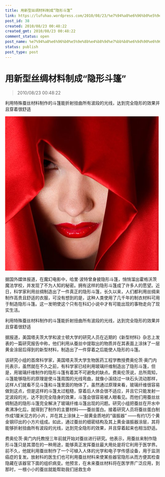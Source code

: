 ```yaml
---
title: 用新型丝绸材料制成“隐形斗篷”
link: https://lufuhao.wordpress.com/2010/08/23/%e7%94%a8%e6%96%b0%e5%9e%8b%e4%b8%9d%e7%bb%b8%e6%9d%90%e6%96%99%e5%88%b6%e6%88%90%e2%80%9c%e9%9a%90%e5%bd%a2%e6%96%97%e7%af%b7%e2%80%9d/
post_id: 38
created: 2010/08/23 00:48:22
created_gmt: 2010/08/23 00:48:22
comment_status: open
post_name: %e7%94%a8%e6%96%b0%e5%9e%8b%e4%b8%9d%e7%bb%b8%e6%9d%90%e6%96%99%e5%88%b6%e6%88%90%e2%80%9c%e9%9a%90%e5%bd%a2%e6%96%97%e7%af%b7%e2%80%9d
status: publish
post_type: post
---
```


# 用新型丝绸材料制成“隐形斗篷”

> 2010/08/23 00:48:22

 

利用特殊蚕丝材料制作的斗篷能折射扭曲所有波段的光线，达到完全隐形的效果并且穿着很舒适

![20100823-004822-0001](/assets/images/20100823-004822-0001.jpg)

据国外媒体报道，在魔幻电影中，哈里·波特曾身披隐形斗篷，悄悄溜出霍格沃茨魔法学校，并发现了不为人知的秘密。拥有这样的隐形斗篷成了许多人的愿望。近日，科学家利用丝绸制造出了一件真正的隐形斗篷，长久以来，人们都利用丝绸来制作高贵且舒适的衣服，可没有想到的是，这种人类使用了几千年的制衣材料可用于制造隐形斗篷。这一发明使这个只有在科幻小说中才有可能出现的事物走向了现实生活。

利用特殊蚕丝材料制作的斗篷能折射扭曲所有波段的光线，达到完全隐形的效果并且穿着很舒适

据报道，美国塔夫茨大学和波士顿大学的研究人员在近期的《新型材料》杂志上发表的一篇研究报告中称，他们利用从蚕丝中提取出的物质并在其表面上涂抹了一层黄金涂层后得到的新型材料，制造出了一件穿着之后能使人隐形的斗篷。

该研究小组的首席科学家，美国塔夫茨大学生物医药工程学教授费奥伦茨·奥门内托表示，虽然就在不久之前，有科学家已经利用玻璃纤维制造出了隐形斗篷，但是，用玻璃纤维制作的隐形斗篷有着其不可避免的缺点。费奥伦茨说，总所周知，斗篷能够隐形的原理是使斗篷周围的光线弯曲，就像小溪绕过一块石头流动那样，这样人们就看不见斗篷和斗篷里面的物体了。虽然通过原理来看，玻璃纤维很容易做到这点，但是这样的斗篷太过粗糙，穿着后人体会很不适应，并且它只能发射一定波段的光，达不到完全隐身的效果，斗篷会很容易被人眼看见。而他们用蚕丝丝绸制造的隐形斗篷完全解决了玻璃纤维斗篷出现的问题。研究小组把蚕丝在开水中煮沸净化后，就得到了制作的主要材料——蚕丝蛋白。接着研究人员将蚕丝蛋白制作成1厘米见方的小片，并在其上涂抹上一层黄金质地的“谐振器” ——有约1万个黄金钢印出的小方片组成。如此，通过蚕丝的细密结构及其上黄金谐振器涂层，其将能够折射扭曲所有波段的光线，达到完全隐形的效果，并且穿着起来也相当舒适。

费奥伦茨·奥门内托教授三年前就开始对蚕丝进行研究。他表示，用蚕丝来制作隐形斗篷只是其潜在的一种用途，能够真正发挥蚕丝最大用处是将它利用于医学界。前不久，他就利用蚕丝制作了一个可植入人体的光学和电子学传感设备，用于监测癌症的复发。放射科的医生们也可利用蚕丝材料来使某些器官隐形从而方便其检查隐藏在该器官下面的组织病变。他预言，在未来蚕丝材料将在医学界广泛应用，到那时，一根小小的蚕丝就能帮助我们拯救生命
